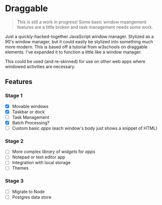 # Draggable

> This is still a work in progress! Some basic window maangement features are a little broken and task management needs some work.

Just a quickly-hacked-together JavaScript window manager. Stylized as a 90's window manager, but it could easily be stylized into something much more modern. This is based off a tutorial from w3schools on draggable elements. I've expanded it to function a little like a window manager.

This could be used (and re-skinned) for use on other web apps where windowed activities are necessary.

## Features

### Stage 1
- [x] Movable windows
- [x] Taskbar or dock
- [ ] Task Management
- [x] Batch Processing?
- [ ] Custom basic *apps* (each window's body just shows a snippet of HTML)

### Stage 2
- [ ] More complex *library* of *widgets* for *apps*
- [ ] Notepad or text editor app
- [ ] Integration with local storage
- [ ] Themes

### Stage 3
- [ ] Migrate to Node
- [ ] Postgres data store
